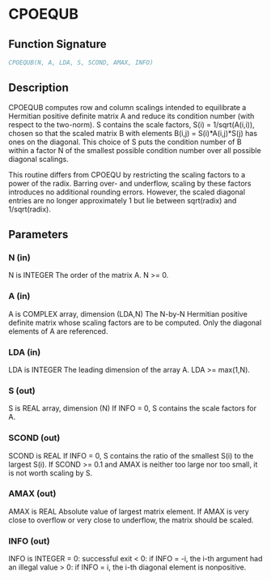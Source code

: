 # CPOEQUB

## Function Signature

```fortran
CPOEQUB(N, A, LDA, S, SCOND, AMAX, INFO)
```

## Description


 CPOEQUB computes row and column scalings intended to equilibrate a
 Hermitian positive definite matrix A and reduce its condition number
 (with respect to the two-norm).  S contains the scale factors,
 S(i) = 1/sqrt(A(i,i)), chosen so that the scaled matrix B with
 elements B(i,j) = S(i)*A(i,j)*S(j) has ones on the diagonal.  This
 choice of S puts the condition number of B within a factor N of the
 smallest possible condition number over all possible diagonal
 scalings.

 This routine differs from CPOEQU by restricting the scaling factors
 to a power of the radix.  Barring over- and underflow, scaling by
 these factors introduces no additional rounding errors.  However, the
 scaled diagonal entries are no longer approximately 1 but lie
 between sqrt(radix) and 1/sqrt(radix).

## Parameters

### N (in)

N is INTEGER The order of the matrix A. N >= 0.

### A (in)

A is COMPLEX array, dimension (LDA,N) The N-by-N Hermitian positive definite matrix whose scaling factors are to be computed. Only the diagonal elements of A are referenced.

### LDA (in)

LDA is INTEGER The leading dimension of the array A. LDA >= max(1,N).

### S (out)

S is REAL array, dimension (N) If INFO = 0, S contains the scale factors for A.

### SCOND (out)

SCOND is REAL If INFO = 0, S contains the ratio of the smallest S(i) to the largest S(i). If SCOND >= 0.1 and AMAX is neither too large nor too small, it is not worth scaling by S.

### AMAX (out)

AMAX is REAL Absolute value of largest matrix element. If AMAX is very close to overflow or very close to underflow, the matrix should be scaled.

### INFO (out)

INFO is INTEGER = 0: successful exit < 0: if INFO = -i, the i-th argument had an illegal value > 0: if INFO = i, the i-th diagonal element is nonpositive.

